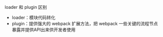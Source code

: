 loader 和 plugin 区别

- loader：模块代码转化
- plugin：提供强大的 webpack 扩展方法，把 webpack 一些关键的流程节点暴露并提供API出来供开发者使用

